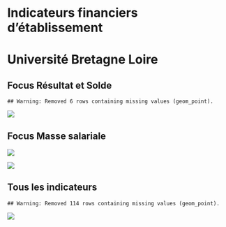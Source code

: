 Indicateurs financiers d’établissement
================

# Université Bretagne Loire

## Focus Résultat et Solde

    ## Warning: Removed 6 rows containing missing values (geom_point).

![](université_bretagne_loire_files/figure-gfm/etab.focus-1.png)<!-- -->

## Focus Masse salariale

![](université_bretagne_loire_files/figure-gfm/etab.focus.ms.et.pfe-1.png)<!-- -->

![](université_bretagne_loire_files/figure-gfm/etab.focus.ms.vs.pfe-1.png)<!-- -->

## Tous les indicateurs

    ## Warning: Removed 114 rows containing missing values (geom_point).

![](université_bretagne_loire_files/figure-gfm/etab-1.png)<!-- -->
